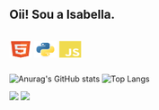 ## Oii! Sou a Isabella.

<div style="display: inline_block"><br>
  <img align="center" alt="Rafa-HTML" height="30" width="40" src="https://raw.githubusercontent.com/devicons/devicon/master/icons/html5/html5-original.svg">
  <img align="center" alt="Rafa-Python" height="30" width="40" src="https://raw.githubusercontent.com/devicons/devicon/master/icons/python/python-original.svg">
  <img align="center" alt="Rafa-Js" height="30" width="40" src="https://raw.githubusercontent.com/devicons/devicon/master/icons/javascript/javascript-plain.svg">
</div>

##
![Anurag's GitHub stats](https://github-readme-stats.vercel.app/api?username=isafernanda1&show_icons=true&theme=radical)
![Top Langs](https://github-readme-stats.vercel.app/api/top-langs/?username=isafernanda1&hide_progress=true)

<div>
  <a href = "mailto:"><img src="https://img.shields.io/badge/-Gmail-%23333?style=for-the-badge&logo=gmail&logoColor=red" target="_blanket"></a>
    <a href="https://www.linkedin.com/in/" target="_blank"><img src="https://img.shields.io/badge/-LinkedIn-%230077B5?style=for-the-badge&logo=linkedin&logoColor=white" target="_blank"></a> 
</div>
